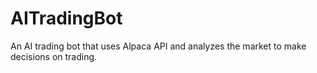 # AITradingBot
An AI trading bot that uses Alpaca API and analyzes the market to make decisions on trading.
